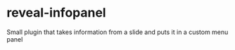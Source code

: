 # reveal-infopanel
Small plugin that takes information from a slide and puts it in a custom menu panel
